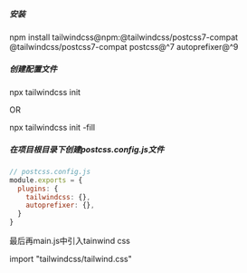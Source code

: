 ##### 安装

npm install tailwindcss@npm:@tailwindcss/postcss7-compat @tailwindcss/postcss7-compat postcss@^7 autoprefixer@^9

##### 创建配置文件

npx tailwindcss init

OR

npx tailwindcss init -fill

##### 在项目根目录下创建postcss.config.js文件

```js
// postcss.config.js
module.exports = {
  plugins: {
    tailwindcss: {},
    autoprefixer: {},
  }
}
```

最后再main.js中引入tainwind css

import "tailwindcss/tailwind.css"